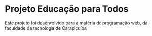 # Projeto Educação para Todos

Este projeto foi desenvolvido para a matéria de programação web, da faculdade de tecnologia de Carapicuíba

